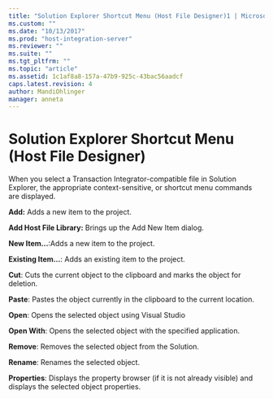 ```yaml
---
title: "Solution Explorer Shortcut Menu (Host File Designer)1 | Microsoft Docs"
ms.custom: ""
ms.date: "10/13/2017"
ms.prod: "host-integration-server"
ms.reviewer: ""
ms.suite: ""
ms.tgt_pltfrm: ""
ms.topic: "article"
ms.assetid: 1c1af8a8-157a-47b9-925c-43bac56aadcf
caps.latest.revision: 4
author: MandiOhlinger
manager: anneta
---
```

# Solution Explorer Shortcut Menu (Host File Designer)
When you select a Transaction Integrator-compatible file in Solution Explorer, the appropriate context-sensitive, or shortcut menu commands are displayed.  
  
 **Add:** Adds a new item to the project.  
  
 **Add Host File Library:** Brings up the Add New Item dialog.  
  
 **New Item…**:Adds a new item to the project.  
  
 **Existing Item…**: Adds an existing item to the project.  
  
 **Cut**: Cuts the current object to the clipboard and marks the object for deletion.  
  
 **Paste**: Pastes the object currently in the clipboard to the current location.  
  
 **Open**: Opens the selected object using Visual Studio  
  
 **Open With**: Opens the selected object with the specified application.  
  
 **Remove**: Removes the selected object from the Solution.  
  
 **Rename**: Renames the selected object.  
  
 **Properties**: Displays the property browser (if it is not already visible) and displays the selected object properties.